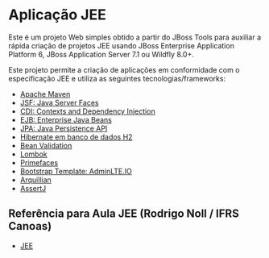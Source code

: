 # Aplicação JEE
Este é um projeto Web simples obtido a partir do JBoss Tools para auxiliar a rápida criação de projetos JEE usando JBoss Enterprise Application Platform 6, JBoss Application Server 7.1 ou Wildfly 8.0+.  

Este projeto permite a criação de aplicações em conformidade com o especificação JEE e utiliza as seguintes tecnologias/frameworks:
 - [Apache Maven](https://maven.apache.org/)
 - [JSF: Java Server Faces](http://www.oracle.com/technetwork/java/javaee/javaserverfaces-139869.html)
 - [CDI: Contexts and Dependency Injection](http://docs.oracle.com/javaee/6/tutorial/doc/giwhl.html)
 - [EJB: Enterprise Java Beans](http://docs.oracle.com/javaee/6/tutorial/doc/gijsz.html)
 - [JPA: Java Persistence API](http://docs.oracle.com/javaee/6/tutorial/doc/bnbpz.html)
 - [Hibernate em banco de dados H2](http://hibernate.org/)
 - [Bean Validation](http://beanvalidation.org/)
 - [Lombok](https://projectlombok.org/)
 - [Primefaces](https://www.primefaces.org/)
 - [Bootstrap Template: AdminLTE.IO](https://adminlte.io/)
 - [Arquillian](http://arquillian.org/)
 - [AssertJ](http://joel-costigliola.github.io/assertj/)
 
## Referência para Aula JEE (Rodrigo Noll / IFRS Canoas)
 - [JEE](https://rodrigonoll.github.io/aula/java-jee/)

<!--# Exercício
 - [IF-HOTEL](https://app.moqups.com/rnoll/LI5pmePpl3/view)
<img src="https://rodrigonoll.github.io/aula/java-jpa/img/exerc.png">
-->
